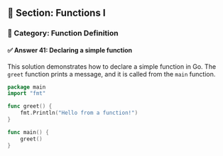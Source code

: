 ## 📘 Section: Functions I  
### 🔹 Category: Function Definition  
#### ✅ Answer 41: Declaring a simple function

This solution demonstrates how to declare a simple function in Go. The `greet` function prints a message, and it is called from the `main` function.

```go
package main
import "fmt"

func greet() {
    fmt.Println("Hello from a function!")
}

func main() {
    greet()
}
```
